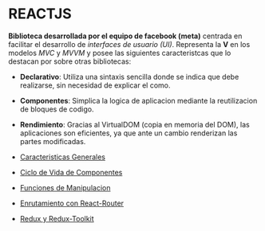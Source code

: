 # REACTJS

__Biblioteca desarrollada por el equipo de facebook (meta)__ centrada en facilitar el desarrollo de _interfaces de usuario (UI)_. Representa la __V__ en los modelos _MVC_ y _MVVM_ y posee las siguientes caracteristcas que lo destacan por sobre otras bibliotecas:

* __Declarativo__: Utiliza una sintaxis sencilla donde se indica que debe realizarse, sin necesidad de explicar el como.
* __Componentes__: Simplica la logica de aplicacion mediante la reutilizacion de bloques de codigo.
* __Rendimiento__: Gracias al VirtualDOM (copia en memoria del DOM), las aplicaciones son eficientes, ya que ante un cambio renderizan las partes modificadas.

* [Caracteristicas Generales](./docs/general.md)
* [Ciclo de Vida de Componentes](./docs/lifecycle.md)
* [Funciones de Manipulacion](./docs/hooks.md)
* [Enrutamiento con React-Router](./docs/router.md)
* [Redux y Redux-Toolkit](./docs/redux.md)